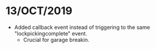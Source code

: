 # 13/OCT/2019

- Added callback event instead of triggering to the same "lockpickingcomplete" event.
  * Crucial for garage breakin.